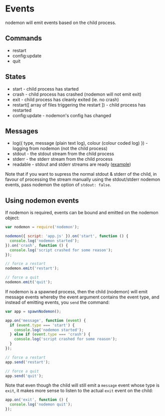 # Events

nodemon will emit events based on the child process.

## Commands

- restart
- config:update
- quit

## States

- start - child process has started
- crash - child process has crashed (nodemon will not emit exit)
- exit - child process has cleanly exited (ie. no crash)
- restart([ array of files triggering the restart ]) - child process has restarted
- config:update - nodemon's config has changed

## Messages

- log({ type, message (plain text log), colour (colour coded log) }) - logging from nodemon (not the child process)
- stdout - the stdout stream from the child process
- stderr - the stderr stream from the child process
- readable - stdout and stderr streams are ready ([example](https://github.com/remy/nodemon#pipe-output-to-somewhere-else))

Note that if you want to supress the normal stdout & stderr of the child, in favour
of processing the stream manually using the stdout/stderr nodemon events, pass
nodemon the option of `stdout: false`.

## Using nodemon events

If nodemon is required, events can be bound and emitted on the nodemon object:

```js
var nodemon = require('nodemon');

nodemon({ script: 'app.js' }).on('start', function () {
  console.log('nodemon started');
}).on('crash', function () {
  console.log('script crashed for some reason');
});

// force a restart
nodemon.emit('restart');

// force a quit
nodemon.emit('quit');
```

If nodemon is a spawned process, then the child (nodemon) will emit message
events whereby the event argument contains the event type, and instead of
emitting events, you `send` the command:

```js
var app = spawnNodemon();

app.on('message', function (event) {
  if (event.type === 'start') {
    console.log('nodemon started');
  } else if (event.type === 'crash') {
    console.log('script crashed for some reason');
  }
});

// force a restart
app.send('restart');

// force a quit
app.send('quit');
```

Note that even though the child will still emit a `message` event whose type is
`exit`, it makes more sense to listen to the actual `exit` event on the child:

```js
app.on('exit', function () {
  console.log('nodemon quit');
});
```
